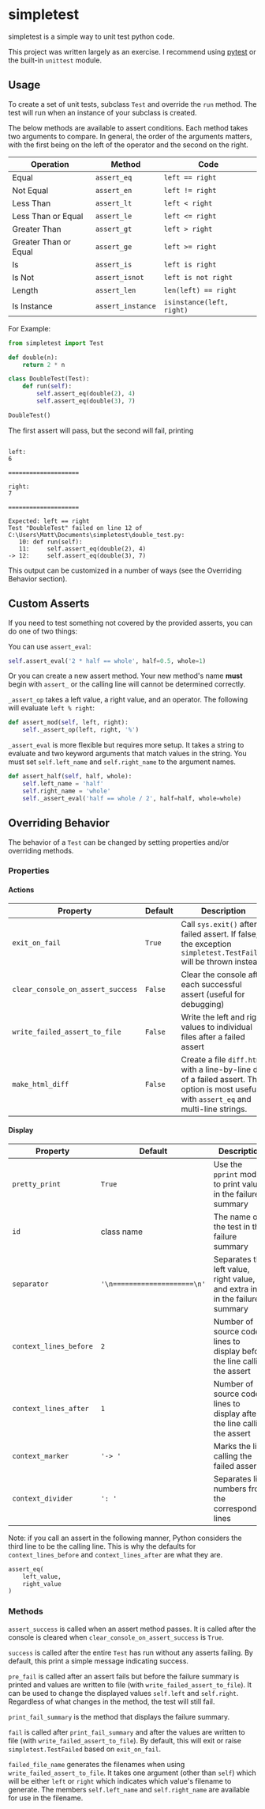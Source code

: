 # simpletest

simpletest is a simple way to unit test python code.

This project was written largely as an exercise. I recommend using [pytest](http://pytest.org/) or the built-in `unittest` module.

## Usage

To create a set of unit tests, subclass `Test` and override the `run` method. The test will run when an instance of your subclass is created.

The below methods are available to assert conditions. Each method takes two arguments to compare. In general, the order of the arguments matters, with the first being on the left of the operator and the second on the right.

Operation | Method | Code
--- | --- | ---
Equal | `assert_eq` | `left == right`
Not Equal | `assert_en` | `left != right` 
Less Than | `assert_lt` | `left < right`
Less Than or Equal | `assert_le` | `left <= right`
Greater Than | `assert_gt` | `left > right`
Greater Than or Equal | `assert_ge` | `left >= right`
Is | `assert_is` | `left is right`
Is Not | `assert_isnot` | `left is not right`
Length | `assert_len` | `len(left) == right`
Is Instance | `assert_instance` | `isinstance(left, right)`

For Example:

```python
from simpletest import Test

def double(n):
    return 2 * n

class DoubleTest(Test):
    def run(self):
        self.assert_eq(double(2), 4)
        self.assert_eq(double(3), 7)

DoubleTest()
```

The first assert will pass, but the second will fail, printing

```

left:
6

====================

right:
7

====================

Expected: left == right
Test "DoubleTest" failed on line 12 of
C:\Users\Matt\Documents\simpletest\double_test.py:
   10: def run(self):
   11:     self.assert_eq(double(2), 4)
-> 12:     self.assert_eq(double(3), 7)

```

This output can be customized in a number of ways (see the Overriding Behavior section).

## Custom Asserts
If you need to test something not covered by the provided asserts, you can do one of two things:

You can use `assert_eval`:
```python
self.assert_eval('2 * half == whole', half=0.5, whole=1)
```

Or you can create a new assert method. Your new method's name __must__ begin with `assert_` or the calling line will cannot be determined correctly.

`_assert_op` takes a left value, a right value, and an operator.
The following will evaluate `left % right`:
```python
def assert_mod(self, left, right):
    self._assert_op(left, right, '%')	
```
`_assert_eval` is more flexible but requires more setup. It takes a string to evaluate and two keyword arguments that match values in the string. You must set `self.left_name` and `self.right_name` to the argument names.
```python
def assert_half(self, half, whole):
    self.left_name = 'half'
    self.right_name = 'whole'
	self._assert_eval('half == whole / 2', half=half, whole=whole)
```

## Overriding Behavior

The behavior of a `Test` can be changed by setting properties and/or overriding methods.


### Properties
#### Actions

Property | Default | Description
--- | --- | ---
`exit_on_fail` | `True` | Call `sys.exit()` after a failed assert. If false, the exception `simpletest.TestFailed` will be thrown instead. 
`clear_console_on_assert_success` | `False` | Clear the console after each successful assert (useful for debugging)
`write_failed_assert_to_file` | `False` | Write the left and right values to individual files after a failed assert
`make_html_diff` | `False` | Create a file `diff.html` with a line-by-line diff of a failed assert. This option is most useful with `assert_eq` and multi-line strings.

#### Display

Property | Default | Description
--- | --- | ---
`pretty_print` | `True` | Use the `pprint` module to print values in the failure summary
`id` | class name | The name of the test in the failure summary
`separator` | `'\n====================\n'` | Separates the left value, right value, and extra info in the failure summary
`context_lines_before` | `2` | Number of source code lines to display before the line calling the assert 
`context_lines_after` | `1` | Number of source code lines to display after the line calling the assert
`context_marker` | `'-> '` | Marks the line calling the failed assert
`context_divider` | `': '` | Separates line numbers from the corresponding lines

Note: if you call an assert in the following manner, Python considers the third line to be the calling line. This is why the defaults for `context_lines_before` and `context_lines_after` are what they are.

``` python
assert_eq(
    left_value,
    right_value
)
```

### Methods

`assert_success` is called when an assert method passes. It is called after the console is cleared when `clear_console_on_assert_success` is `True`.

`success` is called after the entire `Test` has run without any asserts failing. By default, this print a simple message indicating success.

`pre_fail` is called after an assert fails but before the failure summary is printed and values are written to file (with `write_failed_assert_to_file`). It can be used to change the displayed values `self.left` and `self.right`. Regardless of what changes in the method, the test will still fail.

`print_fail_summary` is the method that displays the failure summary.

`fail` is called after `print_fail_summary` and after the values are written to file (with `write_failed_assert_to_file`). By default, this will exit or raise `simpletest.TestFailed` based on `exit_on_fail`.

`failed_file_name` generates the filenames when using `write_failed_assert_to_file`. It takes one argument (other than `self`) which will be either `left` or `right` which indicates which value's filename to generate. The members `self.left_name` and `self.right_name` are available for use in the filename.
